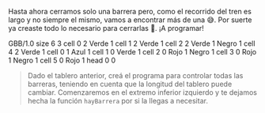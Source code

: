 <gs-attire attire-url="https://raw.githubusercontent.com/MumukiProject/mumuki-guia-gobstones-villa-mercedes-secundaria/master/assets/attires/config_1588104925301.json"></gs-attire>

Hasta ahora cerramos solo una barrera pero, como el recorrido del tren es largo y no siempre el mismo, vamos a encontrar más de una :sweat_smile:. Por suerte ya creaste todo lo necesario para cerrarlas :raised_hands:. ¡A programar!

<gs-board>
     GBB/1.0
     size 6 3
     cell 0 2 Verde 1 
     cell 1 2 Verde 1 
     cell 2 2 Verde 1 Negro 1 
     cell 4 2 Verde 1 
     cell 0 1 Azul 1 
     cell 1 0 Verde 1 
     cell 2 0 Rojo 1 Negro 1 
     cell 3 0 Rojo 1 Negro 1 
     cell 5 0 Rojo 1 
     head 0 0
</gs-board>

> Dado el tablero anterior, creá el programa para controlar todas las barreras, teniendo en cuenta que la longitud del tablero puede cambiar. Comenzaremos en el extremo inferior izquierdo y te dejamos hecha la función `hayBarrera` por si la llegas a necesitar.